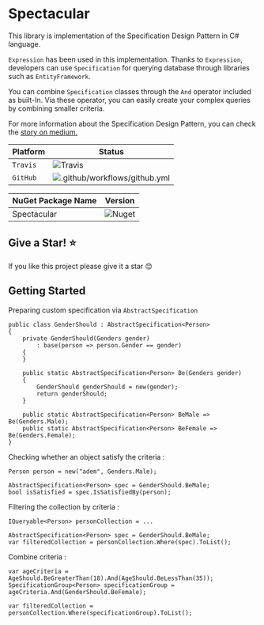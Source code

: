 # Spectacular

This library is implementation of the Specification Design Pattern in C# language.

`Expression` has been used in this implementation. Thanks to `Expression`, developers can use `Specification` for
querying database through libraries such as `EntityFramework`.

You can combine `Specification` classes through the `And` operator included as built-In. Via these operator,
you can easily create your complex queries by combining smaller criteria.

For more information about the Specification Design Pattern, you can check the [story on medium.](https://medium.com/c-sharp-progarmming/specification-design-pattern-c814649be0ef)

| Platform | Status |
| ------- | ----- |
| `Travis` | ![Travis](https://travis-ci.com/AdemCatamak/Spectacular.svg?branch=master) |
| `GitHub` | ![.github/workflows/github.yml](https://github.com/AdemCatamak/Spectacular/workflows/.github/workflows/github.yml/badge.svg?branch=master) |


| NuGet Package Name | Version |
| ------- | ----- |
| Spectacular | ![Nuget](https://img.shields.io/nuget/v/Spectacular.svg) | 


## Give a Star! :star:
If you like this project please give it a star :blush:

## Getting Started

Preparing custom specification via `AbstractSpecification`

```CSharp
public class GenderShould : AbstractSpecification<Person>
{
    private GenderShould(Genders gender)
        : base(person => person.Gender == gender)
    {
    }

    public static AbstractSpecification<Person> Be(Genders gender)
    {
        GenderShould genderShould = new(gender);
        return genderShould;
    }
    
    public static AbstractSpecification<Person> BeMale => Be(Genders.Male);
    public static AbstractSpecification<Person> BeFemale => Be(Genders.Female);
}
```

Checking whether an object satisfy the criteria :

```CSharp
Person person = new("adem", Genders.Male);

AbstractSpecification<Person> spec = GenderShould.BeMale;
bool isSatisfied = spec.IsSatisfiedBy(person);
```

Filtering the collection by criteria :

```CSharp
IQueryable<Person> personCollection = ...

AbstractSpecification<Person> spec = GenderShould.BeMale;
var filteredCollection = personCollection.Where(spec).ToList();
```

Combine criteria : 

```CSharp
var ageCriteria = AgeShould.BeGreaterThan(18).And(AgeShould.BeLessThan(35));
SpecificationGroup<Person> specificationGroup = ageCriteria.And(GenderShould.BeFemale);

var filteredCollection = personCollection.Where(specificationGroup).ToList();
```
